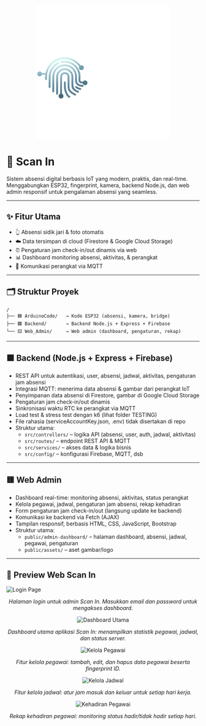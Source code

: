 <p align="center">
  <img src="Web_Admin/public/assets/Scan_in_full(putih).png" alt="Scan In Logo" width="350"/>
</p>

# 🚀 Scan In

Sistem absensi digital berbasis IoT yang modern, praktis, dan real-time. Menggabungkan ESP32, fingerprint, kamera, backend Node.js, dan web admin responsif untuk pengalaman absensi yang seamless.

---

## ✨ Fitur Utama

- 👆 Absensi sidik jari & foto otomatis
- ☁️ Data tersimpan di cloud (Firestore & Google Cloud Storage)
- ⏰ Pengaturan jam check-in/out dinamis via web
- 📊 Dashboard monitoring absensi, aktivitas, & perangkat
- 🔗 Komunikasi perangkat via MQTT

---

## 🗂️ Struktur Proyek

```
/
├── 🟦 ArduinoCode/   → Kode ESP32 (absensi, kamera, bridge)
├── 🟩 Backend/       → Backend Node.js + Express + Firebase
└── 🟨 Web_Admin/     → Web admin (dashboard, pengaturan, rekap)
```

---

## 🟩 Backend (Node.js + Express + Firebase)

- REST API untuk autentikasi, user, absensi, jadwal, aktivitas, pengaturan jam absensi
- Integrasi MQTT: menerima data absensi & gambar dari perangkat IoT
- Penyimpanan data absensi di Firestore, gambar di Google Cloud Storage
- Pengaturan jam check-in/out dinamis
- Sinkronisasi waktu RTC ke perangkat via MQTT
- Load test & stress test dengan k6 (lihat folder TESTING)
- File rahasia (serviceAccountKey.json, .env) tidak disertakan di repo
- Struktur utama:
  - `src/controllers/` – logika API (absensi, user, auth, jadwal, aktivitas)
  - `src/routes/` – endpoint REST API & MQTT
  - `src/services/` – akses data & logika bisnis
  - `src/config/` – konfigurasi Firebase, MQTT, dsb

---

## 🟨 Web Admin

- Dashboard real-time: monitoring absensi, aktivitas, status perangkat
- Kelola pegawai, jadwal, pengaturan jam absensi, rekap kehadiran
- Form pengaturan jam check-in/out (langsung update ke backend)
- Komunikasi ke backend via Fetch (AJAX)
- Tampilan responsif, berbasis HTML, CSS, JavaScript, Bootstrap
- Struktur utama:
  - `public/admin-dashboard/` – halaman dashboard, absensi, jadwal, pegawai, pengaturan
  - `public/assets/` – aset gambar/logo

---

## 🔗 Preview Web Scan In

<!-- Login -->

![Login Page](https://drive.google.com/uc?export=view&id=1e2_IxdChnWosdi_f-kQN4xp1ufVG_c67)

<p align="center"><i>Halaman login untuk admin Scan In. Masukkan email dan password untuk mengakses dashboard.</i></p>

<!-- Dashboard Utama -->
<p align="center">
  <img src="https://drive.google.com/uc?export=view&id=1W2MIAe4k8VwBsrnKd1ORWzUc1nRDCV0p" alt="Dashboard Utama" width="500"/>
</p>
<p align="center"><i>Dashboard utama aplikasi Scan In: menampilkan statistik pegawai, jadwal, dan status server.</i></p>

<!-- Mengelola Pegawai -->
<p align="center">
  <img src="https://drive.google.com/uc?export=view&id=1wTyfkmFAXD6SCgk4qwo4QMwXiTHUBxzW" alt="Kelola Pegawai" width="500"/>
</p>
<p align="center"><i>Fitur kelola pegawai: tambah, edit, dan hapus data pegawai beserta fingerprint ID.</i></p>

<!-- Mengelola Jadwal -->
<p align="center">
  <img src="https://drive.google.com/uc?export=view&id=1AZUX0FlyCfGFFBsvVogeUK1vM61xdiIC" alt="Kelola Jadwal" width="500"/>
</p>
<p align="center"><i>Fitur kelola jadwal: atur jam masuk dan keluar untuk setiap hari kerja.</i></p>

<!-- Kehadiran Pegawai -->
<p align="center">
  <img src="https://drive.google.com/uc?export=view&id=18C2JTR9cmukj8-U9jkcd9wVcUNaokr6q" alt="Kehadiran Pegawai" width="500"/>
</p>
<p align="center"><i>Rekap kehadiran pegawai: monitoring status hadir/tidak hadir setiap hari.</i></p>
